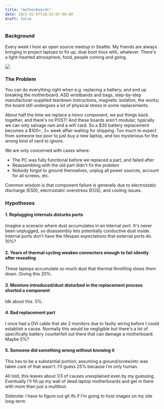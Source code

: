 ```yaml
---
title: "motherboards"
date: 2023-02-07T18:53:07-08:00
draft: false
---
```


### Background

Every week I host an open source meetup in Seattle. My friends are always bringing in project laptops to fix up, dual boot linux with, whatever. There's a light-hearted atmosphere, food, people coming and going. 

![](/images/motherboards.jpg)

### The Problem

You can do everything right when e.g. replacing a battery, and end up breaking the motherboard. ASD wristbands and bags, step-by-step manufacturer-supplied teardown instructions, magnetic isolation, the works; the board still undergoes a lot of physical stress in some replacements.

About half the time we replace a minor component, we put things back together, and there's no POST! And these boards aren't modular; typically we can only salvage ram and a wifi card. So a $30 battery replacement becomes a $100+, 3+ week affair waiting for shipping. Too much to expect from someone too poor to just buy a new laptop, and too mysterious for the wrong kind of nerd to ignore.

We are only concerned with cases where:
- The PC was fully functional before we replaced a part, and failed after
- Reassembling with the old part didn't fix the problem
- Nobody forgot to ground themselves, unplug all power sources, account for all screws, etc.

Common wisdom is that component failure is generally due to electrostatic discharge (ESD), electrostatic overstress (EOS), and cooling issues. 

### Hypotheses

#### 1. Replugging internals disturbs ports

Imagine a scenario where dust accumulates in an internal port. It's never been unplugged, so disassembly lets potentially conductive dust inside. Internal ports don't have the lifespan expectations that external ports do. 10%?

#### 2. Years of thermal cycling weaken connectors enough to fail silently after reseating

These laptops accumulate so much dust that thermal throttling slows them down. Giving this 20%.

#### 3. Moisture introduced/dust disturbed in the replacement process shorted a component

Idk about this. 5%.

#### 4. Bad replacement part

I once had a DVI cable that ate 2 monitors due to faulty wiring before I could establish a cause. Normally this would be negligible but there's a lot of specifically battery counterfeit out there that can damage a motherboard. Maybe 5%?

#### 5. Someone did something wrong without knowing it

This has to be a substantial portion; assuming a ground/screw/etc was taken care of that wasn't. I'll guess 25% because I'm only human.

All told, this leaves about 1/3 of causes unexplained even by my guessing. Eventually I'll fill up my wall of dead laptop motherboards and get in there with more than just a multitool.

Sidenote: I have to figure out git lfs if I'm going to host images on my site long-term.